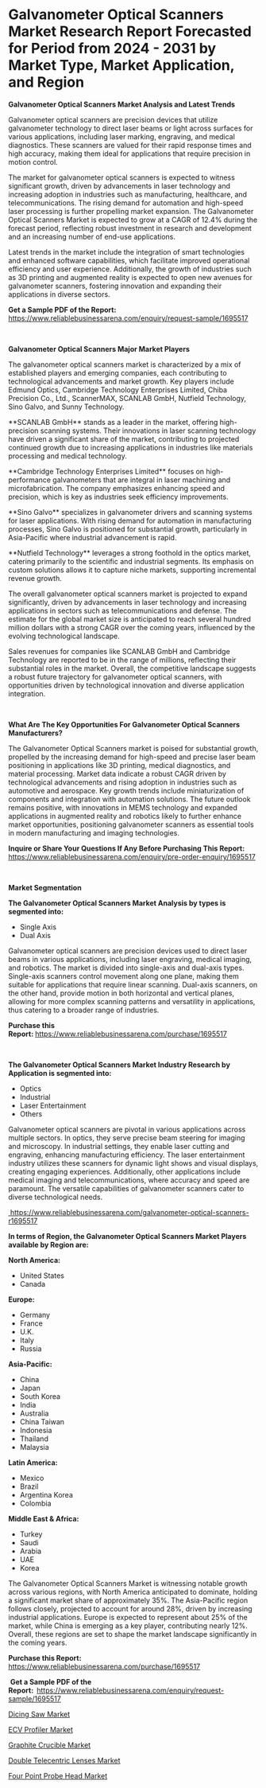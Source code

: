 <p><h1>Galvanometer Optical Scanners Market Research Report Forecasted for Period from 2024 -  2031 by Market Type, Market Application, and Region</h1></p><p><strong>Galvanometer Optical Scanners Market Analysis and Latest Trends</strong></p>
<p><p>Galvanometer optical scanners are precision devices that utilize galvanometer technology to direct laser beams or light across surfaces for various applications, including laser marking, engraving, and medical diagnostics. These scanners are valued for their rapid response times and high accuracy, making them ideal for applications that require precision in motion control.</p><p>The market for galvanometer optical scanners is expected to witness significant growth, driven by advancements in laser technology and increasing adoption in industries such as manufacturing, healthcare, and telecommunications. The rising demand for automation and high-speed laser processing is further propelling market expansion. The Galvanometer Optical Scanners Market is expected to grow at a CAGR of 12.4% during the forecast period, reflecting robust investment in research and development and an increasing number of end-use applications.</p><p>Latest trends in the market include the integration of smart technologies and enhanced software capabilities, which facilitate improved operational efficiency and user experience. Additionally, the growth of industries such as 3D printing and augmented reality is expected to open new avenues for galvanometer scanners, fostering innovation and expanding their applications in diverse sectors.</p></p>
<p><strong>Get a Sample PDF of the Report:&nbsp;</strong> <a href="https://www.reliablebusinessarena.com/enquiry/request-sample/1695517?utm_campaign=1560&utm_medium=2&utm_source=Github&utm_content=ia&utm_term=19102024&utm_id=galvanometer-optical-scanners">https://www.reliablebusinessarena.com/enquiry/request-sample/1695517</a></p>
<p>&nbsp;</p>
<p><strong>Galvanometer Optical Scanners Major Market Players</strong></p>
<p><p>The galvanometer optical scanners market is characterized by a mix of established players and emerging companies, each contributing to technological advancements and market growth. Key players include Edmund Optics, Cambridge Technology Enterprises Limited, Chiba Precision Co., Ltd., ScannerMAX, SCANLAB GmbH, Nutfield Technology, Sino Galvo, and Sunny Technology.</p><p>**SCANLAB GmbH** stands as a leader in the market, offering high-precision scanning systems. Their innovations in laser scanning technology have driven a significant share of the market, contributing to projected continued growth due to increasing applications in industries like materials processing and medical technology.</p><p>**Cambridge Technology Enterprises Limited** focuses on high-performance galvanometers that are integral in laser machining and microfabrication. The company emphasizes enhancing speed and precision, which is key as industries seek efficiency improvements.</p><p>**Sino Galvo** specializes in galvanometer drivers and scanning systems for laser applications. With rising demand for automation in manufacturing processes, Sino Galvo is positioned for substantial growth, particularly in Asia-Pacific where industrial advancement is rapid.</p><p>**Nutfield Technology** leverages a strong foothold in the optics market, catering primarily to the scientific and industrial segments. Its emphasis on custom solutions allows it to capture niche markets, supporting incremental revenue growth.</p><p>The overall galvanometer optical scanners market is projected to expand significantly, driven by advancements in laser technology and increasing applications in sectors such as telecommunications and defense. The estimate for the global market size is anticipated to reach several hundred million dollars with a strong CAGR over the coming years, influenced by the evolving technological landscape.</p><p>Sales revenues for companies like SCANLAB GmbH and Cambridge Technology are reported to be in the range of millions, reflecting their substantial roles in the market. Overall, the competitive landscape suggests a robust future trajectory for galvanometer optical scanners, with opportunities driven by technological innovation and diverse application integration.</p></p>
<p>&nbsp;</p>
<p><strong>What Are The Key Opportunities For Galvanometer Optical Scanners Manufacturers?</strong></p>
<p><p>The Galvanometer Optical Scanners market is poised for substantial growth, propelled by the increasing demand for high-speed and precise laser beam positioning in applications like 3D printing, medical diagnostics, and material processing. Market data indicate a robust CAGR driven by technological advancements and rising adoption in industries such as automotive and aerospace. Key growth trends include miniaturization of components and integration with automation solutions. The future outlook remains positive, with innovations in MEMS technology and expanded applications in augmented reality and robotics likely to further enhance market opportunities, positioning galvanometer scanners as essential tools in modern manufacturing and imaging technologies.</p></p>
<p><strong>Inquire or Share Your Questions If Any Before Purchasing This Report:</strong> <a href="https://www.reliablebusinessarena.com/enquiry/pre-order-enquiry/1695517?utm_campaign=1560&utm_medium=2&utm_source=Github&utm_content=ia&utm_term=19102024&utm_id=galvanometer-optical-scanners">https://www.reliablebusinessarena.com/enquiry/pre-order-enquiry/1695517</a></p>
<p>&nbsp;</p>
<p><strong>Market Segmentation</strong></p>
<p><strong>The Galvanometer Optical Scanners Market Analysis by types is segmented into:</strong></p>
<p><ul><li>Single Axis</li><li>Dual Axis</li></ul></p>
<p><p>Galvanometer optical scanners are precision devices used to direct laser beams in various applications, including laser engraving, medical imaging, and robotics. The market is divided into single-axis and dual-axis types. Single-axis scanners control movement along one plane, making them suitable for applications that require linear scanning. Dual-axis scanners, on the other hand, provide motion in both horizontal and vertical planes, allowing for more complex scanning patterns and versatility in applications, thus catering to a broader range of industries.</p></p>
<p><strong>Purchase this Report:&nbsp;</strong><a href="https://www.reliablebusinessarena.com/purchase/1695517?utm_campaign=1560&utm_medium=2&utm_source=Github&utm_content=ia&utm_term=19102024&utm_id=galvanometer-optical-scanners">https://www.reliablebusinessarena.com/purchase/1695517</a></p>
<p>&nbsp;</p>
<p><strong>The Galvanometer Optical Scanners Market Industry Research by Application is segmented into:</strong></p>
<p><ul><li>Optics</li><li>Industrial</li><li>Laser Entertainment</li><li>Others</li></ul></p>
<p><p>Galvanometer optical scanners are pivotal in various applications across multiple sectors. In optics, they serve precise beam steering for imaging and microscopy. In industrial settings, they enable laser cutting and engraving, enhancing manufacturing efficiency. The laser entertainment industry utilizes these scanners for dynamic light shows and visual displays, creating engaging experiences. Additionally, other applications include medical imaging and telecommunications, where accuracy and speed are paramount. The versatile capabilities of galvanometer scanners cater to diverse technological needs.</p></p>
<p><a href="https://www.reliablebusinessarena.com/galvanometer-optical-scanners-r1695517?utm_campaign=1560&utm_medium=2&utm_source=Github&utm_content=ia&utm_term=19102024&utm_id=galvanometer-optical-scanners">&nbsp;https://www.reliablebusinessarena.com/galvanometer-optical-scanners-r1695517</a></p>
<p><strong>In terms of Region, the Galvanometer Optical Scanners Market Players available by Region are:</strong></p>
<p>
    <p> <strong> North America: </strong>
        <ul>
            <li>United States</li>
            <li>Canada</li>
        </ul>
        </p> 
    <p> <strong> Europe: </strong>
        <ul>
            <li>Germany</li>
            <li>France</li>
            <li>U.K.</li>
            <li>Italy</li>
            <li>Russia</li>
        </ul>
        </p> 
    <p> <strong> Asia-Pacific: </strong>
        <ul>
            <li>China</li>
            <li>Japan</li>
            <li>South Korea</li>
            <li>India</li>
            <li>Australia</li>
            <li>China Taiwan</li>
            <li>Indonesia</li>
            <li>Thailand</li>
            <li>Malaysia</li>
        </ul>
        </p> 
    <p> <strong> Latin America: </strong>
        <ul>
            <li>Mexico</li>
            <li>Brazil</li>
            <li>Argentina Korea</li>
            <li>Colombia</li>
        </ul>
        </p> 
    <p> <strong> Middle East & Africa: </strong>
        <ul>
            <li>Turkey</li>
            <li>Saudi</li>
            <li>Arabia</li>
            <li>UAE</li>
            <li>Korea</li>
        </ul>
    </p>
    </p>
<p><p>The Galvanometer Optical Scanners Market is witnessing notable growth across various regions, with North America anticipated to dominate, holding a significant market share of approximately 35%. The Asia-Pacific region follows closely, projected to account for around 28%, driven by increasing industrial applications. Europe is expected to represent about 25% of the market, while China is emerging as a key player, contributing nearly 12%. Overall, these regions are set to shape the market landscape significantly in the coming years.</p></p>
<p><strong>Purchase this Report: </strong><a href="https://www.reliablebusinessarena.com/purchase/1695517?utm_campaign=1560&utm_medium=2&utm_source=Github&utm_content=ia&utm_term=19102024&utm_id=galvanometer-optical-scanners">https://www.reliablebusinessarena.com/purchase/1695517</a></p>
<p>&nbsp;<strong>Get a Sample PDF of the Report:&nbsp;&nbsp;</strong><a href="https://www.reliablebusinessarena.com/enquiry/request-sample/1695517?utm_campaign=1560&utm_medium=2&utm_source=Github&utm_content=ia&utm_term=19102024&utm_id=galvanometer-optical-scanners">https://www.reliablebusinessarena.com/enquiry/request-sample/1695517</a></p>
<p><strong></strong></p>
<p><p><a href="https://www.linkedin.com/pulse/dicing-saw-market-segmentation-applications-types-growth-ersatzist-ibxgc?utm_campaign=1560&utm_medium=2&utm_source=Github&utm_content=ia&utm_term=19102024&utm_id=galvanometer-optical-scanners">Dicing Saw Market</a></p><p><a href="https://www.linkedin.com/pulse/ecv-profiler-market-research-report-exploring-size-revenue-analysis-4gv8c?utm_campaign=1560&utm_medium=2&utm_source=Github&utm_content=ia&utm_term=19102024&utm_id=galvanometer-optical-scanners">ECV Profiler Market</a></p><p><a href="https://www.linkedin.com/pulse/graphite-crucible-market-trends-growth-outlook-2024-2031-kuznets-kpstc?utm_campaign=1560&utm_medium=2&utm_source=Github&utm_content=ia&utm_term=19102024&utm_id=galvanometer-optical-scanners">Graphite Crucible Market</a></p><p><a href="https://github.com/mharielmesa/Market-Research-Report-List-5/blob/main/double-telecentric-lenses-market.md?utm_campaign=1560&utm_medium=2&utm_source=Github&utm_content=ia&utm_term=19102024&utm_id=galvanometer-optical-scanners">Double Telecentric Lenses Market</a></p><p><a href="https://www.linkedin.com/pulse/deep-dive-four-point-probe-head-market-itstrends-segmentation-8w7gc?utm_campaign=1560&utm_medium=2&utm_source=Github&utm_content=ia&utm_term=19102024&utm_id=galvanometer-optical-scanners">Four Point Probe Head Market</a></p></p>